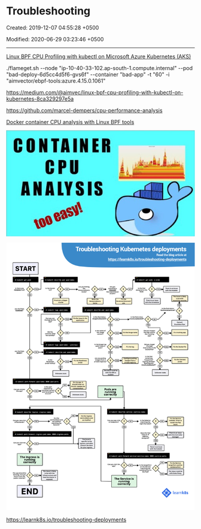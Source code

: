 # Troubleshooting

Created: 2019-12-07 04:55:28 +0500

Modified: 2020-06-29 03:23:46 +0500

---

[Linux BPF CPU Profiling with kubectl on Microsoft Azure Kubernetes (AKS)](https://www.youtube.com/watch?v=TMwHWofbMtY)

./flameget.sh --node "ip-10-40-33-102.ap-south-1.compute.internal" --pod "bad-deploy-6d5cc4d5f6-gvs6f" --container "bad-app" -t "60" -i "aimvector/ebpf-tools:azure.4.15.0.1061"



<https://medium.com/@aimvec/linux-bpf-cpu-profiling-with-kubectl-on-kubernetes-8ca329297e5a>



<https://github.com/marcel-dempers/cpu-performance-analysis>

[Docker container CPU analysis with Linux BPF tools](https://www.youtube.com/watch?v=mGcu7C-YVM0)



![](../../media/DevOps-Kubernetes-Troubleshooting-image1.jpg)





![](../../media/DevOps-Kubernetes-Troubleshooting-image2.png)



<https://learnk8s.io/troubleshooting-deployments>


